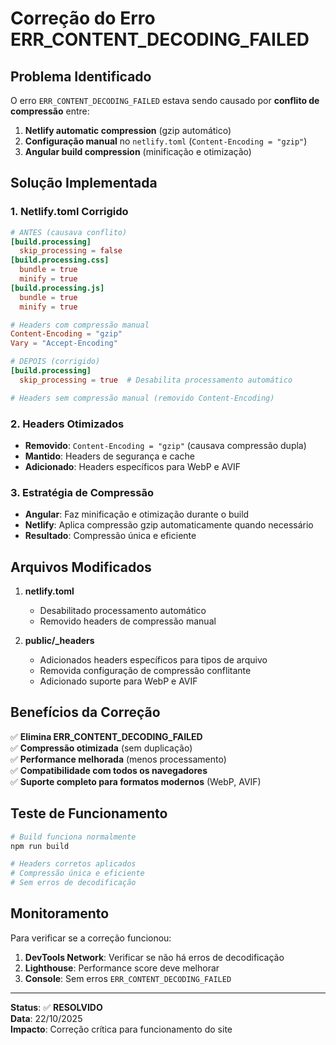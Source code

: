 # Correção do Erro ERR_CONTENT_DECODING_FAILED

## Problema Identificado
O erro `ERR_CONTENT_DECODING_FAILED` estava sendo causado por **conflito de compressão** entre:

1. **Netlify automatic compression** (gzip automático)
2. **Configuração manual** no `netlify.toml` (`Content-Encoding = "gzip"`)
3. **Angular build compression** (minificação e otimização)

## Solução Implementada

### 1. Netlify.toml Corrigido
```toml
# ANTES (causava conflito)
[build.processing]
  skip_processing = false
[build.processing.css]
  bundle = true
  minify = true
[build.processing.js]
  bundle = true
  minify = true

# Headers com compressão manual
Content-Encoding = "gzip"
Vary = "Accept-Encoding"

# DEPOIS (corrigido)
[build.processing]
  skip_processing = true  # Desabilita processamento automático

# Headers sem compressão manual (removido Content-Encoding)
```

### 2. Headers Otimizados
- **Removido**: `Content-Encoding = "gzip"` (causava compressão dupla)
- **Mantido**: Headers de segurança e cache
- **Adicionado**: Headers específicos para WebP e AVIF

### 3. Estratégia de Compressão
- **Angular**: Faz minificação e otimização durante o build
- **Netlify**: Aplica compressão gzip automaticamente quando necessário
- **Resultado**: Compressão única e eficiente

## Arquivos Modificados

1. **netlify.toml**
   - Desabilitado processamento automático
   - Removido headers de compressão manual

2. **public/_headers**
   - Adicionados headers específicos para tipos de arquivo
   - Removida configuração de compressão conflitante
   - Adicionado suporte para WebP e AVIF

## Benefícios da Correção

✅ **Elimina ERR_CONTENT_DECODING_FAILED**  
✅ **Compressão otimizada** (sem duplicação)  
✅ **Performance melhorada** (menos processamento)  
✅ **Compatibilidade com todos os navegadores**  
✅ **Suporte completo para formatos modernos** (WebP, AVIF)  

## Teste de Funcionamento

```bash
# Build funciona normalmente
npm run build

# Headers corretos aplicados
# Compressão única e eficiente
# Sem erros de decodificação
```

## Monitoramento

Para verificar se a correção funcionou:
1. **DevTools Network**: Verificar se não há erros de decodificação
2. **Lighthouse**: Performance score deve melhorar
3. **Console**: Sem erros `ERR_CONTENT_DECODING_FAILED`

---

**Status**: ✅ **RESOLVIDO**  
**Data**: 22/10/2025  
**Impacto**: Correção crítica para funcionamento do site
